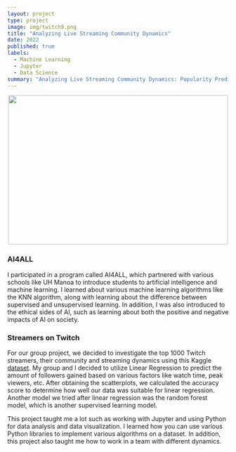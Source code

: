 ```yaml
---
layout: project
type: project
image: img/twitch9.png
title: "Analyzing Live Streaming Community Dynamics"
date: 2022
published: true
labels:
  - Machine Learning
  - Jupyter
  - Data Science
summary: "Analyzing Live Streaming Community Dynamics: Popularity Prediction"
---
```


<p align="center">
<img src="https://blog.twitch.tv/assets/uploads/generic-email-header-1.jpg" width="500" height="340">
</p>

### AI4ALL 
I participated in a program called AI4ALL, which partnered with various schools like UH Manoa to introduce students to artificial intelligence and machine learning. I learned about various machine learning algorithms like the KNN algorithm, along with learning about the difference between supervised and unsupervised learning. In addition, I was also introduced to the ethical sides of AI, such as learning about both the positive and negative impacts of AI on society. 

### Streamers on Twitch 
For our group project, we decided to investigate the top 1000 Twitch streamers, their community and streaming dynamics using this Kaggle [dataset](https://www.kaggle.com/datasets/aayushmishra1512/twitchdata). My group and I decided to utilize Linear Regression to predict the amount of followers gained based on various factors like watch time, peak viewers, etc. After obtaining the scatterplots, we calculated the accuracy score to determine how well our data was suitable for linear regression. Another model we tried after linear regression was the random forest model, which is another supervised learning model. 

This project taught me a lot such as working with Jupyter and using Python for data analysis and data visualization. I learned how you can use various Python libraries to implement various algorithms on a dataset. In addition, this project also taught me how to work in a team with different dynamics. 

